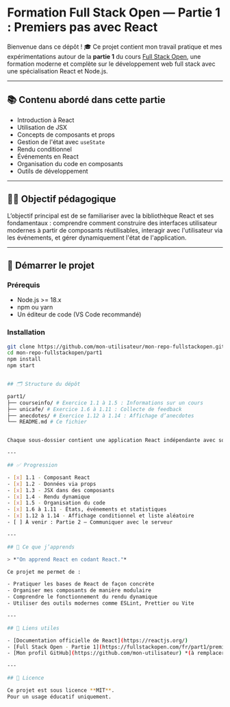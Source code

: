 # Formation Full Stack Open — Partie 1 : Premiers pas avec React

Bienvenue dans ce dépôt ! 🎓 Ce projet contient mon travail pratique et mes expérimentations autour de la **partie 1** du cours [Full Stack Open](https://fullstackopen.com/fr/part1/premiers_pas_avec_react), une formation moderne et complète sur le développement web full stack avec une spécialisation React et Node.js.

---

## 📚 Contenu abordé dans cette partie

- Introduction à React
- Utilisation de JSX
- Concepts de composants et props
- Gestion de l'état avec `useState`
- Rendu conditionnel
- Événements en React
- Organisation du code en composants
- Outils de développement

---

## 🧑‍💻 Objectif pédagogique

L’objectif principal est de se familiariser avec la bibliothèque React et ses fondamentaux : comprendre comment construire des interfaces utilisateur modernes à partir de composants réutilisables, interagir avec l'utilisateur via les événements, et gérer dynamiquement l'état de l'application.

---

## 🚀 Démarrer le projet

### Prérequis

- Node.js >= 18.x
- npm ou yarn
- Un éditeur de code (VS Code recommandé)

### Installation

```bash
git clone https://github.com/mon-utilisateur/mon-repo-fullstackopen.git
cd mon-repo-fullstackopen/part1
npm install
npm start


## 🗂 Structure du dépôt

part1/
├── courseinfo/ # Exercice 1.1 à 1.5 : Informations sur un cours
├── unicafe/ # Exercice 1.6 à 1.11 : Collecte de feedback
├── anecdotes/ # Exercice 1.12 à 1.14 : Affichage d’anecdotes
└── README.md # Ce fichier


Chaque sous-dossier contient une application React indépendante avec son propre `package.json`.

---

## ✅ Progression

- [x] 1.1 - Composant React  
- [x] 1.2 - Données via props  
- [x] 1.3 - JSX dans des composants  
- [x] 1.4 - Rendu dynamique  
- [x] 1.5 - Organisation du code  
- [x] 1.6 à 1.11 - États, événements et statistiques  
- [x] 1.12 à 1.14 - Affichage conditionnel et liste aléatoire  
- [ ] À venir : Partie 2 — Communiquer avec le serveur  

---

## 🧠 Ce que j’apprends

> *"On apprend React en codant React."*

Ce projet me permet de :

- Pratiquer les bases de React de façon concrète  
- Organiser mes composants de manière modulaire  
- Comprendre le fonctionnement du rendu dynamique  
- Utiliser des outils modernes comme ESLint, Prettier ou Vite  

---

## 🔗 Liens utiles

- [Documentation officielle de React](https://reactjs.org/)  
- [Full Stack Open - Partie 1](https://fullstackopen.com/fr/part1/premiers_pas_avec_react)  
- [Mon profil GitHub](https://github.com/mon-utilisateur) *(à remplacer par ton vrai lien)*  

---

## 📜 Licence

Ce projet est sous licence **MIT**.  
Pour un usage éducatif uniquement.
